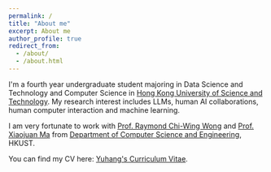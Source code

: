 ```yaml
---
permalink: /
title: "About me"
excerpt: About me
author_profile: true
redirect_from: 
  - /about/
  - /about.html
---
```


I'm a fourth year undergraduate student majoring in Data Science and Technology and Computer Science in [Hong Kong University of Science and Technology](https://hkust.edu.hk/). My research interest includes LLMs, human AI collaborations, human computer interaction and machine learning.

I am very fortunate to work with [Prof. Raymond Chi-Wing Wong](https://www.cse.ust.hk/~raywong/) and [Prof. Xiaojuan Ma](https://www.cse.ust.hk/~mxj/)  from [Department of Computer Science and Engineering](https://cse.hkust.edu.hk/), HKUST.

You can find my CV here: [Yuhang's Curriculum Vitae](../files/CV_12.1.pdf).

